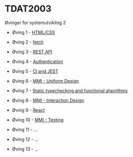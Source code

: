 # TDAT2003
Øvinger for systemutvikling 2

* Øving 1 - [HTML/CSS](/oving1)

* Øving 2 - [fetch](/oving2)

* Øving 3 - [REST API](/oving3)

* Øving 4 - [Authentication](/oving4)

* Øving 5 - [CI and JEST](/oving5)

* Øving 6 - [MMI - Uniform Design](/oving6)

* Øving 7 - [Static typechecking and functional algorithms](/oving7)

* Øving 8 - [MMI - Interaction Design](/oving8)

* Øving 9 - [React](/oving9)

* Øving 10 - [MMI - Testing](/oving10)

* Øving 11 - ...

* Øving 12 - ...

* Øving 13 - ...

